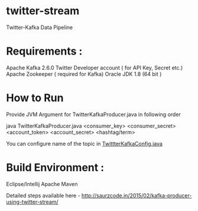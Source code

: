 # twitter-stream
Twitter-Kafka Data Pipeline

# Requirements :

Apache Kafka 2.6.0
Twitter Developer account ( for API Key, Secret etc.)
Apache Zookeeper ( required for Kafka)
Oracle JDK 1.8 (64 bit )


# How to Run
Provide JVM Argument for TwitterKafkaProducer.java in following order

java TwitterKafkaProducer.java <consumer_key> <consumer_secret> <account_token> <account_secret> <hashtag/term>
                               			                               			 
You can configure name of the topic in [TwittterKafkaConfig.java](src/main/java/com/saurzcode/twitter/config/TwitterKafkaConfig.java)
# Build Environment :
Eclipse/Intellij
Apache Maven 

Detailed steps available here - 
http://saurzcode.in/2015/02/kafka-producer-using-twitter-stream/
